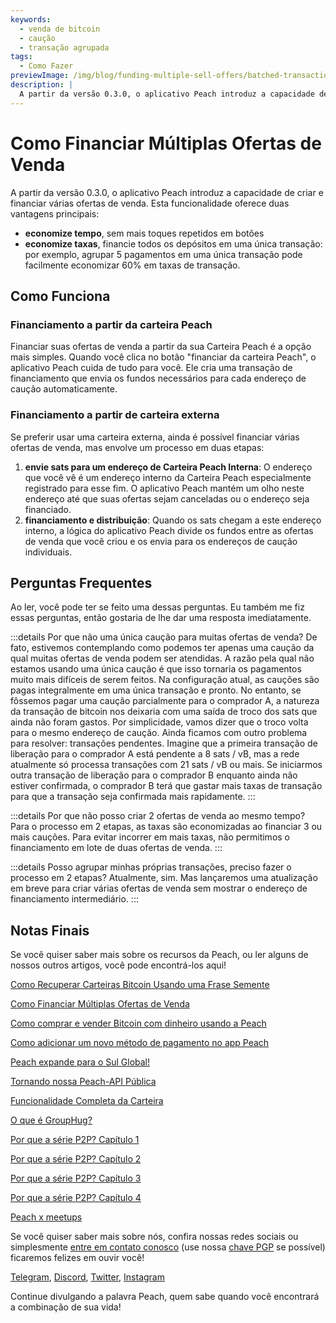 ```yaml
---
keywords:
  - venda de bitcoin
  - caução
  - transação agrupada
tags:
  - Como Fazer
previewImage: /img/blog/funding-multiple-sell-offers/batched-transaction.png
description: |
  A partir da versão 0.3.0, o aplicativo Peach introduz a capacidade de criar e financiar várias ofertas de venda. Veja como funciona.
---
```


# Como Financiar Múltiplas Ofertas de Venda

A partir da versão 0.3.0, o aplicativo Peach introduz a capacidade de criar e financiar várias ofertas de venda. Esta funcionalidade oferece duas vantagens principais:

- **economize tempo**, sem mais toques repetidos em botões
- **economize taxas**, financie todos os depósitos em uma única transação: por exemplo, agrupar 5 pagamentos em uma única transação pode facilmente economizar 60% em taxas de transação.

## Como Funciona

### Financiamento a partir da carteira Peach

Financiar suas ofertas de venda a partir da sua Carteira Peach é a opção mais simples. Quando você clica no botão "financiar da carteira Peach", o aplicativo Peach cuida de tudo para você. Ele cria uma transação de financiamento que envia os fundos necessários para cada endereço de caução automaticamente.

### Financiamento a partir de carteira externa

Se preferir usar uma carteira externa, ainda é possível financiar várias ofertas de venda, mas envolve um processo em duas etapas:

1. **envie sats para um endereço de Carteira Peach Interna**: O endereço que você vê é um endereço interno da Carteira Peach especialmente registrado para esse fim. O aplicativo Peach mantém um olho neste endereço até que suas ofertas sejam canceladas ou o endereço seja financiado.
2. **financiamento e distribuição**: Quando os sats chegam a este endereço interno, a lógica do aplicativo Peach divide os fundos entre as ofertas de venda que você criou e os envia para os endereços de caução individuais.

## Perguntas Frequentes

Ao ler, você pode ter se feito uma dessas perguntas. Eu também me fiz essas perguntas, então gostaria de lhe dar uma resposta imediatamente.

:::details Por que não uma única caução para muitas ofertas de venda?
De fato, estivemos contemplando como podemos ter apenas uma caução da qual muitas ofertas de venda podem ser atendidas.
A razão pela qual não estamos usando uma única caução é que isso tornaria os pagamentos muito mais difíceis de serem feitos.
Na configuração atual, as cauções são pagas integralmente em uma única transação e pronto. No entanto, se fôssemos pagar uma caução parcialmente para o comprador A, a natureza da transação de bitcoin nos deixaria com uma saída de troco dos sats que ainda não foram gastos. Por simplicidade, vamos dizer que o troco volta para o mesmo endereço de caução.
Ainda ficamos com outro problema para resolver: transações pendentes. Imagine que a primeira transação de liberação para o comprador A está pendente a 8 sats / vB, mas a rede atualmente só processa transações com 21 sats / vB ou mais. Se iniciarmos outra transação de liberação para o comprador B enquanto ainda não estiver confirmada, o comprador B terá que gastar mais taxas de transação para que a transação seja confirmada mais rapidamente.
:::

:::details Por que não posso criar 2 ofertas de venda ao mesmo tempo?
Para o processo em 2 etapas, as taxas são economizadas ao financiar 3 ou mais cauções. Para evitar incorrer em mais taxas, não permitimos o financiamento em lote de duas ofertas de venda.
:::

:::details Posso agrupar minhas próprias transações, preciso fazer o processo em 2 etapas?
Atualmente, sim. Mas lançaremos uma atualização em breve para criar várias ofertas de venda sem mostrar o endereço de financiamento intermediário.
:::


## Notas Finais

Se você quiser saber mais sobre os recursos da Peach, ou ler alguns de nossos outros artigos, você pode encontrá-los aqui!

[Como Recuperar Carteiras Bitcoin Usando uma Frase Semente](https://peachbitcoin.com/pt/blog/how-to-restore-peach-wallet/)

[Como Financiar Múltiplas Ofertas de Venda](https://peachbitcoin.com/pt/blog/funding-multiple-sell-offers/)

[Como comprar e vender Bitcoin com dinheiro usando a Peach](https://peachbitcoin.com/pt/blog/how-to-buy-and-sell-bitcoin-with-cash-using-peach/)

[Como adicionar um novo método de pagamento no app Peach](https://peachbitcoin.com/pt/blog/how-to-add-a-payment-method/)

[Peach expande para o Sul Global!](https://peachbitcoin.com/pt/blog/peach-expands-to-the-global-south/)

[Tornando nossa Peach-API Pública](https://peachbitcoin.com/pt/blog/making-our-peach-api-public/)

[Funcionalidade Completa da Carteira](https://peachbitcoin.com/pt/blog/full-wallet-functionality/)

[O que é GroupHug?](https://peachbitcoin.com/pt/blog/group-hug/)

[Por que a série P2P? Capítulo 1](https://peachbitcoin.com/pt/blog/why-p2p-chapter-1/)

[Por que a série P2P? Capítulo 2](https://peachbitcoin.com/pt/blog/why-p2p-chapter-2/)

[Por que a série P2P? Capítulo 3](https://peachbitcoin.com/pt/blog/why-p2p-chapter-3-circular-economies/)

[Por que a série P2P? Capítulo 4](https://peachbitcoin.com/pt/blog/why-p2p-chapter-4-chains-of-trust/)

[Peach x meetups](https://peachbitcoin.com/pt/blog/peach-for-meetups/)

Se você quiser saber mais sobre nós, confira nossas redes sociais ou simplesmente [entre em contato conosco](mailto:hello@peachbitcoin.com) (use nossa [chave PGP](https://keys.openpgp.org/vks/v1/by-fingerprint/48339A19645E2E53488E0E5479E1B270FACD1BD2) se possível) ficaremos felizes em ouvir você!

[Telegram](https://t.me/+GkOW1J-ixBBkZWRk), [Discord](https://discord.gg/ypeHz3SW54), [Twitter](https://twitter.com/peachbitcoin), [Instagram](https://instagram.com/peachbitcoin)

Continue divulgando a palavra Peach, quem sabe quando você encontrará a combinação de sua vida!
